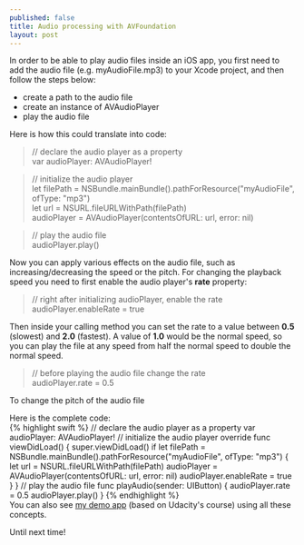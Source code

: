 ```yaml
---
published: false
title: Audio processing with AVFoundation
layout: post
---
```

In order to be able to play audio files inside an iOS app, you first need to add the audio file (e.g. myAudioFile.mp3) to your Xcode project, and then follow the steps below:

- create a path to the audio file
- create an instance of AVAudioPlayer
- play the audio file

Here is how this could translate into code:

> // declare the audio player as a property<br />
var audioPlayer: AVAudioPlayer!

> // initialize the audio player<br />
let filePath = NSBundle.mainBundle().pathForResource("myAudioFile", ofType: "mp3")<br />
let url = NSURL.fileURLWithPath(filePath)<br />
audioPlayer = AVAudioPlayer(contentsOfURL: url, error: nil)

> // play the audio file<br/>
audioPlayer.play()

Now you can apply various effects on the audio file, such as increasing/decreasing the speed or the pitch. For changing the playback speed you need to first enable the audio player's __rate__ property:

> // right after initializing audioPlayer, enable the rate<br />
audioPlayer.enableRate = true

Then inside your calling method you can set the rate to a value between __0.5__ (slowest) and __2.0__ (fastest). A value of __1.0__ would be the normal speed, so you can play the file at any speed from half the normal speed to double the normal speed.

> // before playing the audio file change the rate<br />
audioPlayer.rate = 0.5

To change the pitch of the audio file

Here is the complete code:<br />
{% highlight swift %}
// declare the audio player as a property
var audioPlayer: AVAudioPlayer!
// initialize the audio player
override func viewDidLoad() {
        super.viewDidLoad()
        if let filePath = NSBundle.mainBundle().pathForResource("myAudioFile", ofType: "mp3") {
            let url = NSURL.fileURLWithPath(filePath)
            audioPlayer = AVAudioPlayer(contentsOfURL: url, error: nil)
            audioPlayer.enableRate = true
        }
    }
// play the audio file
func playAudio(sender: UIButton) {
        audioPlayer.rate = 0.5
        audioPlayer.play()
    }
{% endhighlight %}<br />
You can also see [my demo app](https://github.com/mhorga/PitchPerfect) (based on Udacity's course) using all these concepts.

Until next time!